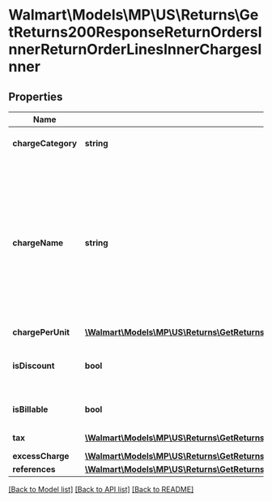 # Walmart\Models\MP\US\Returns\GetReturns200ResponseReturnOrdersInnerReturnOrderLinesInnerChargesInner

## Properties

Name | Type | Description | Notes
------------ | ------------- | ------------- | -------------
**chargeCategory** | **string** | The category type. (e.g., 'PRODUCT' or 'FEE') | [optional]
**chargeName** | **string** | If chargeType is PRODUCT, chargeName is ItemPrice. If chargeType is PRODUCT and includes a chargeName as SubscriptionDiscount, these are subscription orders with a discount. If chargeType is SHIPPING, chargeName is Shipping | [optional]
**chargePerUnit** | [**\Walmart\Models\MP\US\Returns\GetReturns200ResponseReturnOrdersInnerTotalRefundAmount**](GetReturns200ResponseReturnOrdersInnerTotalRefundAmount.md) |  | [optional]
**isDiscount** | **bool** | Is this charge a discount, which then needs to be subtracted from the refund | [optional]
**isBillable** | **bool** | Should this charge be included in the refund computation | [optional]
**tax** | [**\Walmart\Models\MP\US\Returns\GetReturns200ResponseReturnOrdersInnerReturnOrderLinesInnerChargesInnerTaxInner[]**](GetReturns200ResponseReturnOrdersInnerReturnOrderLinesInnerChargesInnerTaxInner.md) | Taxes for each charge | [optional]
**excessCharge** | [**\Walmart\Models\MP\US\Returns\GetReturns200ResponseReturnOrdersInnerTotalRefundAmount**](GetReturns200ResponseReturnOrdersInnerTotalRefundAmount.md) |  | [optional]
**references** | [**\Walmart\Models\MP\US\Returns\GetReturns200ResponseReturnOrdersInnerReturnOrderLinesInnerChargesInnerReferencesInner[]**](GetReturns200ResponseReturnOrdersInnerReturnOrderLinesInnerChargesInnerReferencesInner.md) | Used only for OG | [optional]


[[Back to Model list]](./) [[Back to API list]](../../../../../README.md#supported-apis) [[Back to README]](../../../../../README.md)
